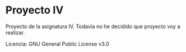  
# Proyecto IV #

Proyecto de la asignatura IV. Todavía no he decidido que proyecto voy a realizar.

Licencia: GNU General Public License v3.0